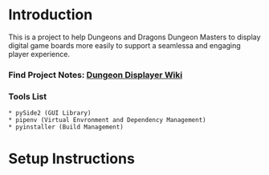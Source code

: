 
# Introduction

This is a project to help Dungeons and Dragons Dungeon Masters to display digital game boards more easily to support a seamlessa and engaging player experience.

### Find Project Notes: [Dungeon Displayer Wiki](https://github.com/CaseyMatthews/Sdungeon-displayer/wiki)

### Tools List
    * pySide2 (GUI Library)
    * pipenv (Virtual Envronment and Dependency Management)
    * pyinstaller (Build Management)

# Setup Instructions

  